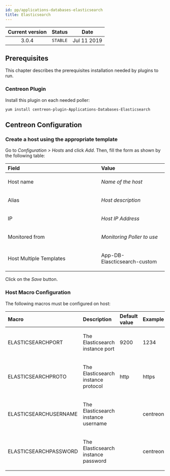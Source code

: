 ```yaml
---
id: pp/applications-databases-elasticsearch
title: Elasticsearch
---
```


| Current version | Status | Date |
| :-: | :-: | :-: |
| 3.0.4 | `STABLE` | Jul 11 2019 |

## Prerequisites
This chapter describes the prerequisites installation needed by plugins
to run.

### Centreon Plugin
Install this plugin on each needed poller:

    yum install centreon-plugin-Applications-Databases-Elasticsearch

## Centreon Configuration
### Create a host using the appropriate template
Go to *Configuration &gt; Hosts* and click *Add*. Then, fill the form as
shown by the following table:

<table>
<colgroup>
<col width="58%" />
<col width="41%" />
</colgroup>
<thead>
<tr class="header">
<th align="left">Field</th>
<th align="left">Value</th>
</tr>
</thead>
<tbody>
<tr class="odd">
<td align="left"><p>Host name</p></td>
<td align="left"><p><em>Name of the host</em></p></td>
</tr>
<tr class="even">
<td align="left"><p>Alias</p></td>
<td align="left"><p><em>Host description</em></p></td>
</tr>
<tr class="odd">
<td align="left"><p>IP</p></td>
<td align="left"><p><em>Host IP Address</em></p></td>
</tr>
<tr class="even">
<td align="left"><p>Monitored from</p></td>
<td align="left"><p><em>Monitoring Poller to use</em></p></td>
</tr>
<tr class="odd">
<td align="left"><p>Host Multiple Templates</p></td>
<td align="left"><p>App-DB-Elascticsearch-custom</p></td>
</tr>
</tbody>
</table>

Click on the *Save* button.

### Host Macro Configuration
The following macros must be configured on host:

<table>
<colgroup>
<col width="24%" />
<col width="44%" />
<col width="17%" />
<col width="12%" />
</colgroup>
<thead>
<tr class="header">
<th align="left">Macro</th>
<th align="left">Description</th>
<th align="left">Default value</th>
<th align="left">Example</th>
</tr>
</thead>
<tbody>
<tr class="odd">
<td align="left"><p>ELASTICSEARCHPORT</p></td>
<td align="left"><p>The Elasticsearch instance port</p></td>
<td align="left"><p>9200</p></td>
<td align="left"><p>1234</p></td>
</tr>
<tr class="even">
<td align="left"><p>ELASTICSEARCHPROTO</p></td>
<td align="left"><p>The Elasticsearch instance protocol</p></td>
<td align="left"><p>http</p></td>
<td align="left"><p>https</p></td>
</tr>
<tr class="odd">
<td align="left"><p>ELASTICSEARCHUSERNAME</p></td>
<td align="left"><p>The Elasticsearch instance username</p></td>
<td align="left"><p></p></td>
<td align="left"><p>centreon</p></td>
</tr>
<tr class="even">
<td align="left"><p>ELASTICSEARCHPASSWORD</p></td>
<td align="left"><p>The Elasticsearch instance password</p></td>
<td align="left"><p></p></td>
<td align="left"><p>centreon</p></td>
</tr>
</tbody>
</table>

